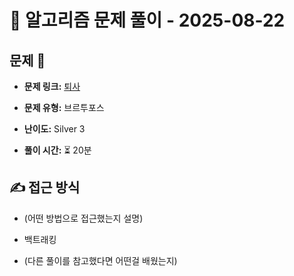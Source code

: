 # 📝 알고리즘 문제 풀이 - 2025-08-22

## 문제 📖

- **문제 링크:** [퇴사](https://www.acmicpc.net/problem/14501)

- **문제 유형:** 브르투포스

- **난이도:** Silver 3

- **풀이 시간:** ⏳ 20분

## ✍ 접근 방식

- (어떤 방법으로 접근했는지 설명)
- 백트래킹

- (다른 풀이를 참고했다면 어떤걸 배웠는지)

